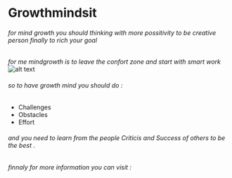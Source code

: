 # Growthmindsit
###### for mind growth  you should thinking with  more possitivity to be creative person finally to rich your goal
*for me mindgrowth is to leave the confort zone and start with smart work*
![alt text](https://www.anokhilife.com/wp-content/uploads/growth_mindset_leadership_development-1200x1076.jpg)
###### so to have growth mind you should do :
* Challenges
* Obstacles
* Effort 
###### and you need to learn from the people Criticis and  Success of others to be the best .
###### finnaly for more information you can visit :
